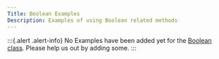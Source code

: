```yaml
---
Title: Boolean Examples
Description: Examples of using Boolean related methods
---
```


:::{.alert .alert-info}
No Examples have been added yet for the [Boolean class](../../api/Faker/Boolean).
Please help us out by adding some.
:::
